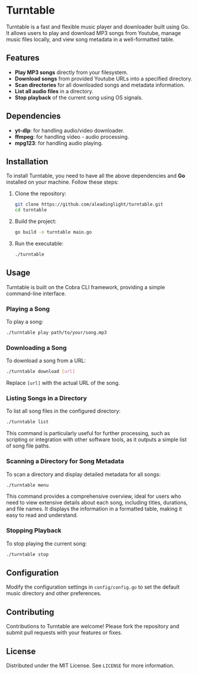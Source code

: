 # Turntable

Turntable is a fast and flexible music player and downloader built using Go. It allows users to play and download MP3 songs from Youtube, manage music files locally, and view song metadata in a well-formatted table.

## Features

- **Play MP3 songs** directly from your filesystem.
- **Download songs** from provided Youtube URLs into a specified directory.
- **Scan directories** for all downloaded songs and metadata information.
- **List all audio files** in a directory.
- **Stop playback** of the current song using OS signals.

## Dependencies
- **yt-dlp**: for handling audio/video downloader.
- **ffmpeg**: for handling video - audio processing.
- **mpg123**: for handling audio playing.

## Installation

To install Turntable, you need to have all the above dependencies and **Go** installed on your machine. Follow these steps:

1. Clone the repository:
   ```bash
   git clone https://github.com/aleadinglight/turntable.git
   cd turntable
   ```

2. Build the project:
   ```bash
   go build -o turntable main.go
   ```

3. Run the executable:
   ```bash
   ./turntable
   ```

## Usage

Turntable is built on the Cobra CLI framework, providing a simple command-line interface.

### Playing a Song

To play a song:
```bash
./turntable play path/to/your/song.mp3
```

### Downloading a Song

To download a song from a URL:
```bash
./turntable download [url]
```
Replace `[url]` with the actual URL of the song.

### Listing Songs in a Directory

To list all song files in the configured directory:
```bash
./turntable list
```
This command is particularly useful for further processing, such as scripting or integration with other software tools, as it outputs a simple list of song file paths.

### Scanning a Directory for Song Metadata

To scan a directory and display detailed metadata for all songs:
```bash
./turntable menu
```
This command provides a comprehensive overview, ideal for users who need to view extensive details about each song, including titles, durations, and file names. It displays the information in a formatted table, making it easy to read and understand.

### Stopping Playback

To stop playing the current song:
```bash
./turntable stop
```

## Configuration

Modify the configuration settings in `config/config.go` to set the default music directory and other preferences.

## Contributing

Contributions to Turntable are welcome! Please fork the repository and submit pull requests with your features or fixes.

## License

Distributed under the MIT License. See `LICENSE` for more information.
